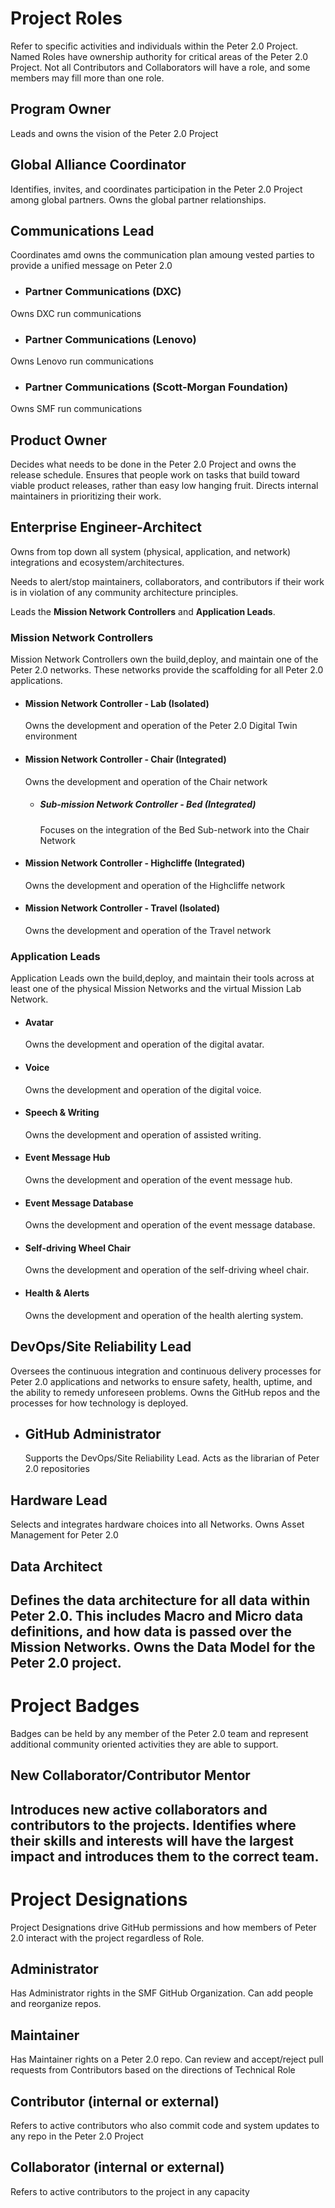 # Project Roles
Refer to specific activities and individuals within the Peter 2.0 Project. Named Roles have ownership authority for critical areas of the Peter 2.0 Project. Not all Contributors and Collaborators will have a role, and some members may fill more than one role.

## Program Owner
Leads and owns the vision of the Peter 2.0 Project

## Global Alliance Coordinator
Identifies, invites, and coordinates participation in the Peter 2.0 Project among global partners. Owns the global partner relationships.

## Communications Lead
Coordinates amd owns the communication plan amoung vested parties to provide a unified message on Peter 2.0
  - ### Partner Communications (DXC)
  Owns DXC run communications

  - ### Partner Communications (Lenovo)
  Owns Lenovo run communications

  - ### Partner Communications (Scott-Morgan Foundation)
  Owns SMF run communications

## Product Owner
Decides what needs to be done in the Peter 2.0 Project and owns the release schedule. Ensures that people work on tasks that build toward viable product releases, rather than easy low hanging fruit. Directs internal maintainers in prioritizing their work.

## Enterprise Engineer-Architect
Owns from top down all system (physical, application, and network) integrations and ecosystem/architectures.

Needs to alert/stop maintainers, collaborators, and contributors if their work is in violation of any community architecture principles.

Leads the **Mission Network Controllers** and **Application Leads**. 

### Mission Network Controllers
Mission Network Controllers own the build,deploy, and maintain one of the Peter 2.0 networks. These networks provide the scaffolding for all Peter 2.0 applications.
  - #### Mission Network Controller - Lab (Isolated)
    Owns the development and operation of the Peter 2.0 Digital Twin environment

  - #### Mission Network Controller - Chair (Integrated)
    Owns the development and operation of the Chair network

    - ##### Sub-mission Network Controller - Bed (Integrated)
      Focuses on the integration of the Bed Sub-network into the Chair Network

  - #### Mission Network Controller - Highcliffe (Integrated)
    Owns the development and operation of the Highcliffe network

  - #### Mission Network Controller - Travel (Isolated)
    Owns the development and operation of the Travel network

### Application Leads
Application Leads own the build,deploy, and maintain their tools across at least one of the physical Mission Networks and the virtual Mission Lab Network.

  - #### Avatar 
    Owns the development and operation of the digital avatar.

  - #### Voice
    Owns the development and operation of the digital voice.

  - #### Speech & Writing
    Owns the development and operation of assisted writing.
  
  - #### Event Message Hub
    Owns the development and operation of the event message hub.
    
  - #### Event Message Database
    Owns the development and operation of the event message database.
  
  - #### Self-driving Wheel Chair
    Owns the development and operation of the self-driving wheel chair.

  - #### Health & Alerts
    Owns the development and operation of the health alerting system.

## DevOps/Site Reliability Lead
Oversees the continuous integration and continuous delivery processes for Peter 2.0 applications and networks to ensure safety, health, uptime, and the ability to remedy unforeseen problems. Owns the GitHub repos and the processes for how technology is deployed.

  - ## GitHub Administrator
    Supports the DevOps/Site Reliability Lead. Acts as the librarian of Peter 2.0 repositories

## Hardware Lead
Selects and integrates hardware choices into all Networks. Owns Asset Management for Peter 2.0

## Data Architect
Defines the data architecture for all data within Peter 2.0. This includes Macro and Micro data definitions, and how data is passed over the Mission Networks. Owns the Data Model for the Peter 2.0 project.
---
# Project Badges
Badges can be held by any member of the Peter 2.0 team and represent additional community oriented activities they are able to support.

## New Collaborator/Contributor Mentor
Introduces new active collaborators and contributors to the projects. Identifies where their skills and interests will have the largest impact and introduces them to the correct team.
---
# Project Designations
Project Designations drive GitHub permissions and how members of Peter 2.0 interact with the project regardless of Role.

## Administrator
Has Administrator rights in the SMF GitHub Organization. Can add people and reorganize repos.

## Maintainer
Has Maintainer rights on a Peter 2.0 repo. Can review and accept/reject pull requests from Contributors based on the directions of Technical Role 

## Contributor (internal or external)
Refers to active contributors who also commit code and system updates to any repo in the Peter 2.0 Project

## Collaborator (internal or external)
Refers to active contributors to the project in any capacity

